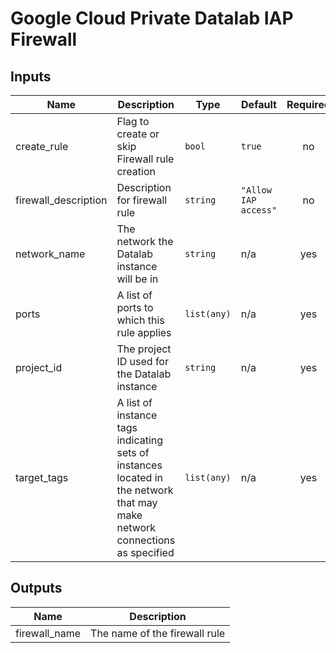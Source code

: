 # Google Cloud Private Datalab‎ IAP Firewall

<!-- BEGINNING OF PRE-COMMIT-TERRAFORM DOCS HOOK -->
## Inputs

| Name | Description | Type | Default | Required |
|------|-------------|------|---------|:--------:|
| create\_rule | Flag to create or skip Firewall rule creation | `bool` | `true` | no |
| firewall\_description | Description for firewall rule | `string` | `"Allow IAP access"` | no |
| network\_name | The network the Datalab instance will be in | `string` | n/a | yes |
| ports | A list of ports to which this rule applies | `list(any)` | n/a | yes |
| project\_id | The project ID used for the Datalab instance | `string` | n/a | yes |
| target\_tags | A list of instance tags indicating sets of instances located in the network that may make network connections as specified | `list(any)` | n/a | yes |

## Outputs

| Name | Description |
|------|-------------|
| firewall\_name | The name of the firewall rule |

<!-- END OF PRE-COMMIT-TERRAFORM DOCS HOOK -->
